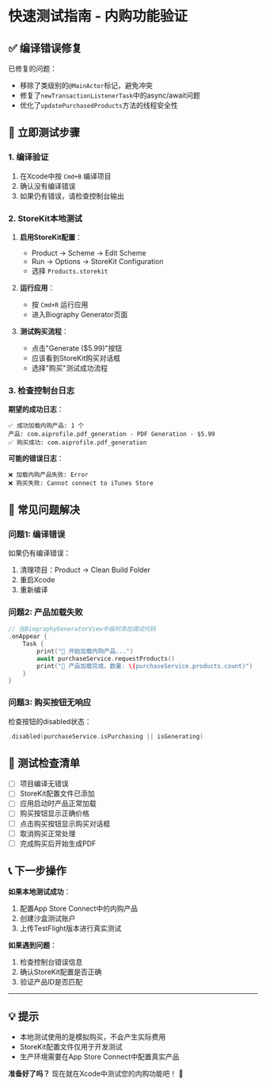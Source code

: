 # 快速测试指南 - 内购功能验证

## ✅ 编译错误修复

已修复的问题：
- 移除了类级别的`@MainActor`标记，避免冲突
- 修复了`newTransactionListenerTask`中的async/await问题
- 优化了`updatePurchasedProducts`方法的线程安全性

## 🧪 立即测试步骤

### 1. 编译验证
1. 在Xcode中按 `Cmd+B` 编译项目
2. 确认没有编译错误
3. 如果仍有错误，请检查控制台输出

### 2. StoreKit本地测试
1. **启用StoreKit配置**：
   - Product → Scheme → Edit Scheme
   - Run → Options → StoreKit Configuration
   - 选择 `Products.storekit`

2. **运行应用**：
   - 按 `Cmd+R` 运行应用
   - 进入Biography Generator页面

3. **测试购买流程**：
   - 点击"Generate ($5.99)"按钮
   - 应该看到StoreKit购买对话框
   - 选择"购买"测试成功流程

### 3. 检查控制台日志

**期望的成功日志**：
```
✅ 成功加载内购产品: 1 个
产品: com.aiprofile.pdf_generation - PDF Generation - $5.99
✅ 购买成功: com.aiprofile.pdf_generation
```

**可能的错误日志**：
```
❌ 加载内购产品失败: Error
❌ 购买失败: Cannot connect to iTunes Store
```

## 🔧 常见问题解决

### 问题1: 编译错误
如果仍有编译错误：
1. 清理项目：Product → Clean Build Folder
2. 重启Xcode
3. 重新编译

### 问题2: 产品加载失败
```swift
// 在BiographyGeneratorView中临时添加调试代码
.onAppear {
    Task {
        print("📱 开始加载内购产品...")
        await purchaseService.requestProducts()
        print("📱 产品加载完成，数量: \(purchaseService.products.count)")
    }
}
```

### 问题3: 购买按钮无响应
检查按钮的disabled状态：
```swift
.disabled(purchaseService.isPurchasing || isGenerating)
```

## 🎯 测试检查清单

- [ ] 项目编译无错误
- [ ] StoreKit配置文件已添加
- [ ] 应用启动时产品正常加载
- [ ] 购买按钮显示正确价格
- [ ] 点击购买按钮显示购买对话框
- [ ] 取消购买正常处理
- [ ] 完成购买后开始生成PDF

## 📞 下一步操作

**如果本地测试成功**：
1. 配置App Store Connect中的内购产品
2. 创建沙盒测试账户
3. 上传TestFlight版本进行真实测试

**如果遇到问题**：
1. 检查控制台错误信息
2. 确认StoreKit配置是否正确
3. 验证产品ID是否匹配

---

## 💡 提示

- 本地测试使用的是模拟购买，不会产生实际费用
- StoreKit配置文件仅用于开发测试
- 生产环境需要在App Store Connect中配置真实产品

**准备好了吗？** 现在就在Xcode中测试您的内购功能吧！ 🚀 